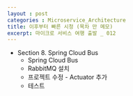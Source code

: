 ```yaml
---
layout : post
categories : Microservice_Architecture
title: 이후부터 빠른 시청 (목차 만 메모)
excerpt: 마이크로 서비스 여행 출발 _ 012
---
```


* Section 8. Spring Cloud Bus
  + Spring Cloud Bus
  + RabbitMQ 설치
  + 프로젝트 수정 - Actuator 추가
  + 테스트

